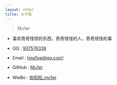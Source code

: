 ```yaml
---
layout: other
title: 关于我
---
```


> Mu1er

+ 喜欢奇奇怪怪的东西，奇奇怪怪的人，奇奇怪怪的事

+ QQ : [937576339](http://wpa.qq.com/msgrd?v=3&uin=937576339&site=qq&menu=yes)

+ Email : [ma1ive@qq.com]

+ GitHub : [Mu1er](https://github.com/ma1ive)

+ WeiBo : [张阳阳_mu1er](https://weibo.com/Ymalive)

